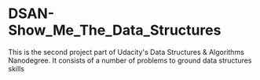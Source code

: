 # DSAN-Show_Me_The_Data_Structures
This is the second project part of Udacity's Data Structures &amp; Algorithms Nanodegree. It consists of a number of problems to ground data structures skills

